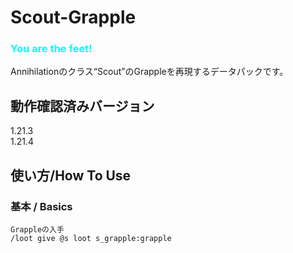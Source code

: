 # Scout-Grapple

### <font color=#00FFFF>**You are the feet!**</font>
Annihilationのクラス“Scout”のGrappleを再現するデータパックです。

## 動作確認済みバージョン

1.21.3<br>
1.21.4

## 使い方/How To Use

### 基本 / Basics
```mcfunction
Grappleの入手
/loot give @s loot s_grapple:grapple
```
